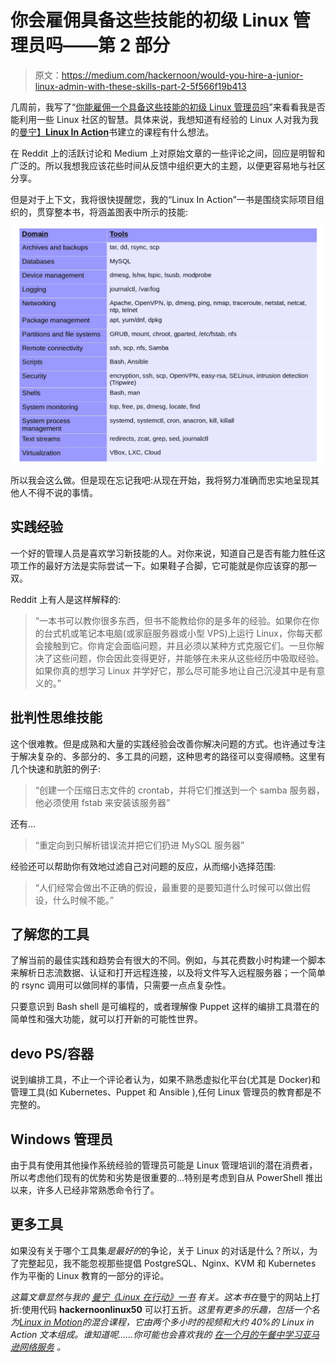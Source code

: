 # 你会雇佣具备这些技能的初级 Linux 管理员吗——第 2 部分

> 原文：<https://medium.com/hackernoon/would-you-hire-a-junior-linux-admin-with-these-skills-part-2-5f566f19b413>

几周前，我写了“[你能雇佣一个具备这些技能的初级 Linux 管理员吗](https://hackernoon.com/would-you-hire-a-junior-linux-admin-with-these-skills-b215deb40180)”来看看我是否能利用一些 Linux 社区的智慧。具体来说，我想知道有经验的 Linux 人对我为我的[曼宁】**Linux In Action**](https://www.manning.com/books/linux-in-action?a_aid=bootstrap-it&a_bid=4ca15fc9)书建立的课程有什么想法。

在 Reddit 上的活跃讨论和 Medium 上对原始文章的一些评论之间，回应是明智和广泛的。所以我想我应该花些时间从反馈中组织更大的主题，以便更容易地与社区分享。

但是对于上下文，我将很快提醒您，我的“Linux In Action”一书是围绕实际项目组织的，贯穿整本书，将涵盖图表中所示的技能:

![](img/0334936b3129a724458eaa5041925d96.png)

所以我会这么做。但是现在忘记我吧:从现在开始，我将努力准确而忠实地呈现其他人不得不说的事情。

## 实践经验

一个好的管理人员是喜欢学习新技能的人。对你来说，知道自己是否有能力胜任这项工作的最好方法是实际尝试一下。如果鞋子合脚，它可能就是你应该穿的那一双。

Reddit 上有人是这样解释的:

> “一本书可以教你很多东西，但书不能教给你的是多年的经验。如果你在你的台式机或笔记本电脑(或家庭服务器或小型 VPS)上运行 Linux，你每天都会接触到它。你肯定会面临问题，并且必须以某种方式克服它们。一旦你解决了这些问题，你会因此变得更好，并能够在未来从这些经历中吸取经验。如果你真的想学习 Linux 并学好它，那么尽可能多地让自己沉浸其中是有意义的。”

## 批判性思维技能

这个很难教。但是成熟和大量的实践经验会改善你解决问题的方式。也许通过专注于解决复杂的、多部分的、多工具的问题，这种思考的路径可以变得顺畅。这里有几个快速和肮脏的例子:

> “创建一个压缩日志文件的 crontab，并将它们推送到一个 samba 服务器，他必须使用 fstab 来安装该服务器”

还有…

> “重定向到只解析错误流并把它们扔进 MySQL 服务器”

经验还可以帮助你有效地过滤自己对问题的反应，从而缩小选择范围:

> “人们经常会做出不正确的假设，最重要的是要知道什么时候可以做出假设，什么时候不能。”

## 了解您的工具

了解当前的最佳实践和趋势会有很大的不同。例如，与其花费数小时构建一个脚本来解析日志流数据、认证和打开远程连接，以及将文件写入远程服务器；一个简单的 rsync 调用可以做同样的事情，只需要一点点复杂性。

只要意识到 Bash shell 是可编程的，或者理解像 Puppet 这样的编排工具潜在的简单性和强大功能，就可以打开新的可能性世界。

## devo PS/容器

说到编排工具，不止一个评论者认为，如果不熟悉虚拟化平台(尤其是 Docker)和管理工具(如 Kubernetes、Puppet 和 Ansible ),任何 Linux 管理员的教育都是不完整的。

## Windows 管理员

由于具有使用其他操作系统经验的管理员可能是 Linux 管理培训的潜在消费者，所以考虑他们现有的优势和劣势是很重要的…特别是考虑到自从 PowerShell 推出以来，许多人已经非常熟悉命令行了。

## 更多工具

如果没有关于哪个工具集*是最好的*的争论，关于 Linux 的对话是什么？所以，为了完整起见，我不能忽视那些提倡 PostgreSQL、Nginx、KVM 和 Kubernetes 作为平衡的 Linux 教育的一部分的评论。

*这篇文章显然与我的* [*曼宁《Linux 在行动》一书*](https://www.manning.com/books/linux-in-action?a_aid=bootstrap-it&a_bid=4ca15fc9) *有关。这本书在*曼宁的网站上打折:使用代码 **hackernoonlinux50** 可以打五折。*这里有更多的乐趣，包括一个名为*[*Linux in Motion*](https://www.manning.com/livevideo/linux-in-motion?a_aid=bootstrap-it&a_bid=0c56986f&chan=motion1)*的混合课程，它由两个多小时的视频和大约 40%的 Linux in Action 文本组成。谁知道呢……你可能也会喜欢我的* [*在一个月的午餐中学习亚马逊网络服务*](https://www.manning.com/books/learn-amazon-web-services-in-a-month-of-lunches?a_aid=bootstrap-it&amp;a_bid=1c1b5e27) *。*